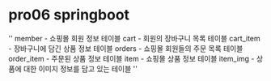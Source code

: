 # pro06 springboot

''
member - 쇼핑몰 회원 정보 테이블
cart - 회원의 장바구니 목록 테이블
cart_item - 장바구니에 담긴 상품 정보 테이블
orders - 쇼핑몰 회원들의 주문 목록 테이블
order_item - 주문된 상품 정보 테이블
item - 쇼핑몰 상품 정보 테이블
item_img - 상품에 대한 이미지 정보를 담고 있는 테이블
''
